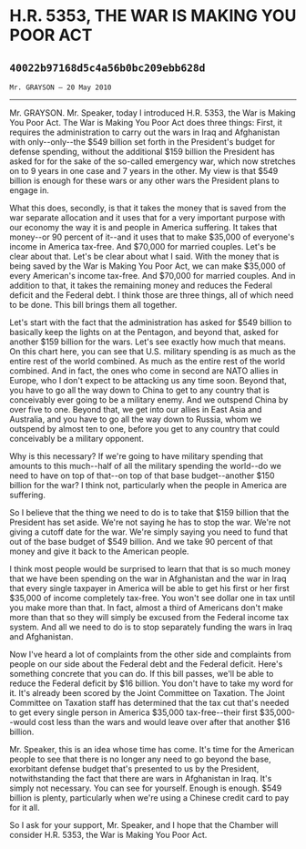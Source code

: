 # H.R. 5353, THE WAR IS MAKING YOU POOR ACT
## `40022b97168d5c4a56b0bc209ebb628d`
`Mr. GRAYSON — 20 May 2010`

---


Mr. GRAYSON. Mr. Speaker, today I introduced H.R. 5353, the War is 
Making You Poor Act. The War is Making You Poor Act does three things: 
First, it requires the administration to carry out the wars in Iraq and 
Afghanistan with only--only--the $549 billion set forth in the 
President's budget for defense spending, without the additional $159 
billion the President has asked for for the sake of the so-called 
emergency war, which now stretches on to 9 years in one case and 7 
years in the other. My view is that $549 billion is enough for these 
wars or any other wars the President plans to engage in.

What this does, secondly, is that it takes the money that is saved 
from the war separate allocation and it uses that for a very important 
purpose with our economy the way it is and people in America suffering. 
It takes that money--or 90 percent of it--and it uses that to make 
$35,000 of everyone's income in America tax-free. And $70,000 for 
married couples. Let's be clear about that. Let's be clear about what I 
said. With the money that is being saved by the War is Making You Poor 
Act, we can make $35,000 of every American's income tax-free. And 
$70,000 for married couples. And in addition to that, it takes the 
remaining money and reduces the Federal deficit and the Federal debt. I 
think those are three things, all of which need to be done. This bill 
brings them all together.

Let's start with the fact that the administration has asked for $549 
billion to basically keep the lights on at the Pentagon, and beyond 
that, asked for another $159 billion for the wars. Let's see exactly 
how much that means. On this chart here, you can see that U.S. military 
spending is as much as the entire rest of the world combined. As much 
as the entire rest of the world combined. And in fact, the ones who 
come in second are NATO allies in Europe, who I don't expect to be 
attacking us any time soon. Beyond that, you have to go all the way 
down to China to get to any country that is conceivably ever going to 
be a military enemy. And we outspend China by over five to one. Beyond 
that, we get into our allies in East Asia and Australia, and you have 
to go all the way down to Russia, whom we outspend by almost ten to 
one, before you get to any country that could conceivably be a military 
opponent.

Why is this necessary? If we're going to have military spending that 
amounts to this much--half of all the military spending the world--do 
we need to have on top of that--on top of that base budget--another 
$150 billion for the war? I think not, particularly when the people in 
America are suffering.

So I believe that the thing we need to do is to take that $159 
billion that the President has set aside. We're not saying he has to 
stop the war. We're not giving a cutoff date for the war. We're simply 
saying you need to fund that out of the base budget of $549 billion. 
And we take 90 percent of that money and give it back to the American 
people.

I think most people would be surprised to learn that that is so much 
money that we have been spending on the war in Afghanistan and the war 
in Iraq that every single taxpayer in America will be able to get his 
first or her first $35,000 of income completely tax-free. You won't see 
dollar one in tax until you make more than that. In fact, almost a 
third of Americans don't make more than that so they will simply be 
excused from the Federal income tax system. And all we need to do is to 
stop separately funding the wars in Iraq and Afghanistan.

Now I've heard a lot of complaints from the other side and complaints 
from people on our side about the Federal debt and the Federal deficit. 
Here's something concrete that you can do. If this bill passes, we'll 
be able to reduce the Federal deficit by $16 billion. You don't have to 
take my word for it. It's already been scored by the Joint Committee on 
Taxation. The Joint Committee on Taxation staff has determined that the 
tax cut that's needed to get every single person in America $35,000 
tax-free--their first $35,000--would cost less than the wars and would 
leave over after that another $16 billion.

Mr. Speaker, this is an idea whose time has come. It's time for the 
American people to see that there is no longer any need to go beyond 
the base, exorbitant defense budget that's presented to us by the 
President, notwithstanding the fact that there are wars in Afghanistan 
in Iraq. It's simply not necessary. You can see for yourself. Enough is 
enough. $549 billion is plenty, particularly when we're using a Chinese 
credit card to pay for it all.

So I ask for your support, Mr. Speaker, and I hope that the Chamber 
will consider H.R. 5353, the War is Making You Poor Act.
